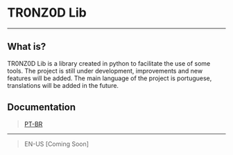 # TR0NZ0D Lib

***

## What is?

TR0NZ0D Lib is a library created in python to facilitate the use of some tools. The project is still under development, improvements and new features will be added. The main language of the project is portuguese, translations will be added in the future.

## Documentation

> [PT-BR](https://tr0nz0d.github.io/pages/projetos/projeto/libs/docs/lib-index.html)

***

> EN-US [Coming Soon]
